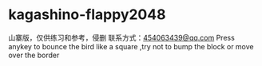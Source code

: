 # kagashino-flappy2048
山寨版，仅供练习和参考，侵删
联系方式：454063439@qq.com
Press anykey to bounce the bird like a square ,try not to bump the block or move over the border
